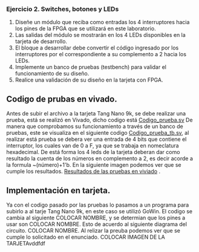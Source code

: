### Ejercicio 2. Switches, botones y LEDs
1. Diseñe un módulo que reciba como entradas los 4 interruptores hacia los pines de la FPGA que se utilizará en este laboratorio.
2. Las salidas del módulo se mostrarán en los 4 LEDs disponibles en la tarjeta de desarrollo.
3. El bloque a desarrollar debe convertir el código ingresado por los interruptores por el correspondiente a su complemento a 2 hacia los LEDs.
4. Implemente un banco de pruebas (testbench) para validar el funcionamiento de su diseño.
5. Realice una validación de su diseño en la tarjeta con FPGA.
## Codigo de prubas en vivado.
Antes de subir el archivo a la tarjeta Tang Nano 9k, se debe realizar una prueba, está se realizó en Vivado, dicho codigo está  [Codigo_prueba.sv](Laboratorio_1/Problema_2/Codigo_prueba.sv) De manera que comprobamos su funcionamiento a través de un banco de pruebas, este se visualiza en el siguiente codigo  [Codigo_prueba_tb.sv](Laboratorio_1/Problema_2/Codigo_prueba.sv), al realizar está prueba se debera ver una entrada de 4 bits que contiene el interruptor, los cuales van de 0 a F, ya que se trabaja en nomeclatura hexadecimal. De está forma los 4 leds de la tarjeta deberan dar como resultado la cuenta de los números en complemento a 2, es decir acorde a la formula ~(número)+1'b. En la siguiente imagen podemos ver que se cumple los resultados. [Resultados de las pruebas en viviado](prueba_del_codigo.png)
.
## Implementación en tarjeta. 
Ya con el codigo pasado por las pruebas lo pasamos a un programa para subirlo a al tarje Tang Nano 9k, en este caso se utilizó GoWin. El codigo se cambia al siguiente COLOCAR NOMBRE, y se determian que los pines a usar son  COLOCAR NOMBRE. Esto de acuerdo al siguiente diagrama del circuito. COLOCAR NOMBRE.
Al relizar la preuba podemos ver que se cumple lo solicitado en el enunciado.
COLOCAR IMAGEN DE LA TARJETAvddfdf 
